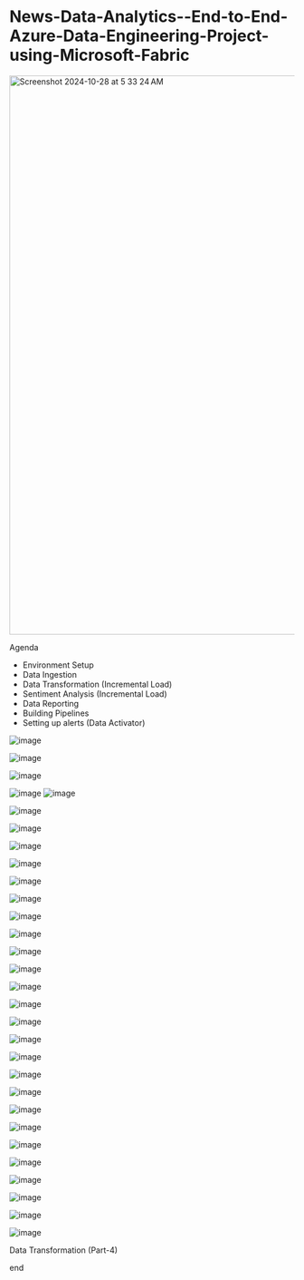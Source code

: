 # News-Data-Analytics--End-to-End-Azure-Data-Engineering-Project-using-Microsoft-Fabric

<img width="986" alt="Screenshot 2024-10-28 at 5 33 24 AM" src="https://github.com/user-attachments/assets/3889b742-89f8-401a-a7ee-5dc4a9100891">


Agenda
- Environment Setup
- Data Ingestion
- Data Transformation
(Incremental Load)
- Sentiment Analysis
(Incremental Load)
- Data Reporting
- Building Pipelines
- Setting up alerts
(Data Activator)


![image](https://github.com/user-attachments/assets/c8f1b202-7b95-407e-bcb9-54f23bb7c372)

![image](https://github.com/user-attachments/assets/60c5bf0f-f5c8-4ccb-9c6a-2bd11a4c97ac)


![image](https://github.com/user-attachments/assets/1dbcdf60-2bae-4d08-b823-b93c5bf52c96)

![image](https://github.com/user-attachments/assets/8404571c-8f5d-4135-bce3-7c2f12b2be68)
![image](https://github.com/user-attachments/assets/46e48c73-ef3e-4e6a-a60f-67c58ad8b300)



![image](https://github.com/user-attachments/assets/cebc4c41-fb30-428a-8260-a835aa73344a)

![image](https://github.com/user-attachments/assets/378fd3b7-0dd5-401a-9d33-cc9ece801a04)

![image](https://github.com/user-attachments/assets/b2781943-76dd-4381-9d3d-1414dcd5a01b)

![image](https://github.com/user-attachments/assets/20b8564d-5aca-4ccd-a233-ce5d4d70cf0e)

![image](https://github.com/user-attachments/assets/c27f8c3d-c193-46f1-b2c9-563eb53d44ca)






![image](https://github.com/user-attachments/assets/130a142e-787b-4933-a5bb-0d8695fb20bf)



![image](https://github.com/user-attachments/assets/3705be7f-b676-415a-a3ea-28d710bf17cf)


![image](https://github.com/user-attachments/assets/27d38297-588f-475e-be6e-5f513b61eb9c)

![image](https://github.com/user-attachments/assets/16b89d61-c35a-4da3-af6f-66a3ba104e68)


![image](https://github.com/user-attachments/assets/713ab3ac-7a36-4fda-bb3b-c85ee69da5dc)

![image](https://github.com/user-attachments/assets/488d6c09-dc08-417a-a2b1-d66d64c17be9)


![image](https://github.com/user-attachments/assets/b0c49f2f-a508-442e-aa32-e065bd7e6da2)

![image](https://github.com/user-attachments/assets/040149db-c1a7-4fd0-ae27-dde4ce811ad3)

![image](https://github.com/user-attachments/assets/c1e1a360-f55b-4e87-880b-9da3b9498f30)



![image](https://github.com/user-attachments/assets/78cd4ef8-83b7-4fe3-a09b-93fa74a233bb)

![image](https://github.com/user-attachments/assets/38460959-2467-4bcc-ab17-4cc201f84836)

![image](https://github.com/user-attachments/assets/fa6f0ec1-5916-4edb-86f0-0808b176b83b)

![image](https://github.com/user-attachments/assets/45301470-a237-4f76-9cc7-c004409069d2)

![image](https://github.com/user-attachments/assets/dc037b27-c849-4624-b541-2c70dd9de51b)

![image](https://github.com/user-attachments/assets/eda52a88-543d-425b-a6de-555983f39ff0)

![image](https://github.com/user-attachments/assets/25e219bf-3bff-4a92-86e9-65d0c2b03c59)


![image](https://github.com/user-attachments/assets/a386ae19-40d4-40c1-b4f5-28ec822e1b87)

![image](https://github.com/user-attachments/assets/445c4abb-3d1b-4155-a6e0-035aaa07fc6e)


![image](https://github.com/user-attachments/assets/914a36a7-cbfa-4fc8-ba8c-451782420f94)


![image](https://github.com/user-attachments/assets/0710d90d-5a14-48b5-b85b-f7b0ec94df4f)


Data Transformation (Part-4) 

end
